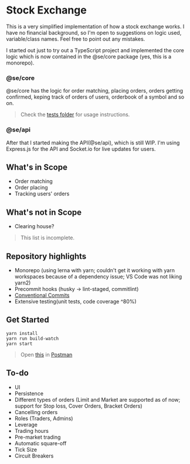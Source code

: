 # Stock Exchange
This is a very simplified implementation of how a stock exchange works. I have no financial background, so I'm open to suggestions on logic used, variable/class names. Feel free to point out any mistakes.

I started out just to try out a TypeScript project and implemented the core logic which is now contained in the @se/core package (yes, this is a monorepo).

### @se/core
@se/core has the logic for order matching, placing orders, orders getting confirmed, keping track of orders of users, orderbook of a symbol and so on.

> Check the [tests folder](packages/core/tests/Orders.test.ts) for usage instructions.

### @se/api
After that I started making the API(@se/api), which is still WIP. I'm using Express.js for the API and Socket.io for live updates for users.

## What's in Scope
- Order matching
- Order placing
- Tracking users' orders

## What's not in Scope
- Clearing house?
> This list is incomplete.

## Repository highlights
- Monorepo (using lerna with yarn; couldn't get it working with yarn workspaces because of a dependency issue; VS Code was not liking yarn2)
- Precommit hooks (husky -> lint-staged, commitlint)
- [Conventional Commits](https://www.conventionalcommits.org/)
- Extensive testing(unit tests, code coverage ^80%)

## Get Started
```
yarn install
yarn run build-watch
yarn start
```
> Open [this](packages/api/docs/se_api.postman_collection.json) in [Postman](https://www.postman.com/)

## To-do
 - UI
 - Persistence
 - Different types of orders (Limit and Market are supported as of now; support for Stop loss, Cover Orders, Bracket Orders)
 - Cancelling orders
 - Roles (Traders, Admins)
 - Leverage
 - Trading hours
 - Pre-market trading
 - Automatic square-off
 - Tick Size
 - Circuit Breakers
